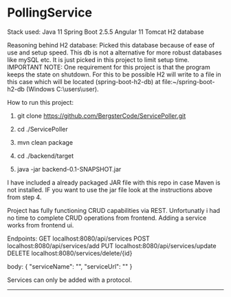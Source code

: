 # PollingService

Stack used:
Java 11
Spring Boot 2.5.5
Angular 11
Tomcat
H2 database


Reasoning behind H2 database:
Picked this database because of ease of use and setup speed. 
This db is not a alternative for more robust databases like mySQL etc. It is just picked in this project to limit setup time.
IMPORTANT NOTE: One requirement for this project is that the program keeps the state on shutdown. 
For this to be possible H2 will write to a file in this case which will be located (spring-boot-h2-db) at file:~/spring-boot-h2-db (Windows C:\users\user).

 
How to run this project:

1. git clone https://github.com/BergsterCode/ServicePoller.git
 
2. cd ./ServicePoller 
 
3. mvn clean package 
 
4. cd ./backend/target 
 
5. java -jar backend-0.1-SNAPSHOT.jar 

I have included a already packaged JAR file with this repo in case Maven is not installed.
IF you want to use the jar file look at the instructions above from step 4.

Project has fully functioning CRUD capabilities via REST. Unfortunatly i had no time to complete CRUD operations
from frontend. Adding a service works from frontend ui. 

Endpoints:
GET localhost:8080/api/services 
POST localhost:8080/api/services/add
PUT localhost:8080/api/services/update
DELETE localhost:8080/services/delete/{id}

body:
{
    "serviceName": "",
    "serviceUrl": ""
}

Services can only be added with a protocol.

---------------------------------------------------------------------------------------------------------
